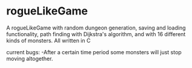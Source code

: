 # rogueLikeGame

A rogueLikeGame with random dungeon generation, saving and loading functionality, path finding with Dijkstra's algorithm, and 
  with 16 different kinds of monsters. All written in C
  
current bugs:
	-After a certain time period some monsters will just stop moving altogether. 
